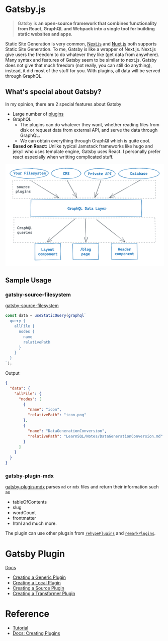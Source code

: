 # Gatsby.js

> Gatsby is **an open-source framework that combines functionality from React, GraphQL and Webpack into a single tool for building static websites and apps**.

Static Site Generation is very common, [Next.js](../framework/Nextjs/intro.md) and [Nuxt.js](../framework/Nuxtjs/Intro.md) both supports Static Site Generation.
To me, Gatsby is like a wrapper of Next.js. Next.js give users the freedom to do whatever they like (get data from anywhere). Many syntax and features of Gatsby seem to be similar to next.js. Gatsby does not give that much freedom (not really, you can still do anything), instead, it did most of the stuff for you. With plugins, all data will be served through GraphQL.

## What's special about Gatsby?
In my opinion, there are 2 special features about Gatsby

- Large number of [plugins](https://www.gatsbyjs.com/plugins)
- GraphQL
	- The plugins can do whatever they want, whether reading files from disk or request data from external API, and serve the data through GraphQL.
	- We can obtain everything through GraphQl which is quite cool.
- **Based on React:** Unlike typical Jamstack frameworks like hugo and jekyll who uses template engine, Gatsby uses React. I personally prefer react especially when writting complicated stuff.

![gatsby-graphql-illustration](./attachments/gatsby-graphql-illustration.png)



## Sample Usage
### gatsby-source-filesystem
[gatsby-source-filesystem](https://www.gatsbyjs.com/plugins/gatsby-source-filesystem/?=source)
```jsx
const data = useStaticQuery(graphql`
  query {
    allFile {
      nodes {
        name
        relativePath
      }
    }
  }
`);
```

Output
```json
{
  "data": {
    "allFile": {
      "nodes": [
        {
          "name": "icon",
          "relativePath": "icon.png"
        },
        {
          "name": "DataGenerationConversion",
          "relativePath": "LearnSQL/Notes/DataGenerationConversion.md"
        }
      ]
    }
  }
}
```

### gatsby-plugin-mdx
[gatsby-plugin-mdx](https://www.gatsbyjs.com/plugins/gatsby-plugin-mdx/) parses `md` or `mdx`  files and return their information such as
- tableOfContents
- slug
- wordCount
- frontmatter
- html
and much more.

The plugin can use other plugsin from [`rehypePlugins`](https://www.gatsbyjs.com/plugins/gatsby-plugin-mdx/#rehype-plugins) and [`remarkPlugins`](https://www.gatsbyjs.com/plugins/gatsby-plugin-mdx/#remark-plugins).


# Gatsby Plugin
[Docs](https://www.gatsbyjs.com/docs/creating-plugins/)

-   [Creating a Generic Plugin](https://www.gatsbyjs.com/docs/creating-a-generic-plugin/)
-   [Creating a Local Plugin](https://www.gatsbyjs.com/docs/creating-a-local-plugin/)
-   [Creating a Source Plugin](https://www.gatsbyjs.com/docs/creating-a-source-plugin/)
-   [Creating a Transformer Plugin](https://www.gatsbyjs.com/docs/creating-a-transformer-plugin/)



# Reference
- [Tutorial](https://github.com/gatsbyjs/tutorial-example)
- [Docs: Creating Plugins](https://www.gatsbyjs.com/docs/creating-plugins/)










